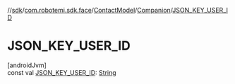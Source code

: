 //[sdk](../../../../index.md)/[com.robotemi.sdk.face](../../index.md)/[ContactModel](../index.md)/[Companion](index.md)/[JSON_KEY_USER_ID](-j-s-o-n_-k-e-y_-u-s-e-r_-i-d.md)

# JSON_KEY_USER_ID

[androidJvm]\
const val [JSON_KEY_USER_ID](-j-s-o-n_-k-e-y_-u-s-e-r_-i-d.md): [String](https://kotlinlang.org/api/latest/jvm/stdlib/kotlin/-string/index.html)
